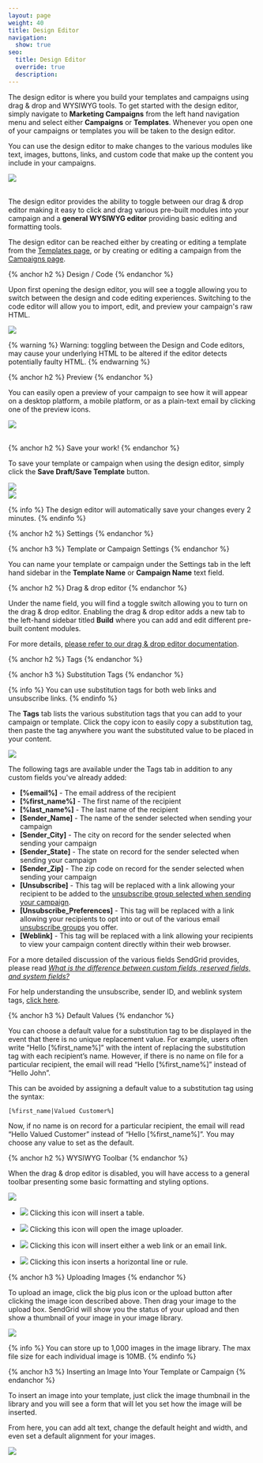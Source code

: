 ```yaml
---
layout: page
weight: 40
title: Design Editor
navigation:
  show: true
seo:
  title: Design Editor
  override: true
  description:
---
```


<div class="row">
  <div class="col-md-8">
  <p>
    The design editor is where you build your templates and campaigns using drag & drop and WYSIWYG tools. To get started with the design editor, simply navigate to <strong>Marketing Campaigns</strong> from the left hand navigation menu and select either <strong>Campaigns</strong> or <strong>Templates</strong>. Whenever you open one of your campaigns or templates you will be taken to the design editor.
  </p>
  <p>
    You can use the design editor to make changes to the various modules like text, images, buttons, links, and custom code that make up the content you include in your campaigns.
  </p>
  </div>
  <div class="col-md-4">
    <img src="{{root_url}}/images/design_editor_1.png" class="img-responsive pull-right"/>
  </div>
  <br>
</div>

The design editor provides the ability to toggle between our drag & drop editor making it easy to click and drag various pre-built modules into your campaign and a **general WYSIWYG editor** providing basic editing and formatting tools.

The design editor can be reached either by creating or editing a template from the [Templates page](https://sendgrid.com/marketing_campaigns/ui/marketing_templates), or by creating or editing a campaign from the [Campaigns page](https://sendgrid.com/marketing_campaigns/ui/campaigns).

{% anchor h2 %}
Design / Code
{% endanchor %}

Upon first opening the design editor, you will see a toggle allowing you to switch between the design and code editing experiences. Switching to the code editor will allow you to import, edit, and preview your campaign's raw HTML.

![]({{root_url}}/images/design_editor_2.png)

{% warning %}
Warning: toggling between the Design and Code editors, may cause your underlying HTML to be altered if the editor detects potentially faulty HTML.
{% endwarning %}

{% anchor h2 %}
Preview
{% endanchor %}

<div class="row">
  <div class="col-md-9">
  <p>
    You can easily open a preview of your campaign to see how it will appear on a desktop platform, a mobile platform, or as a plain-text email by clicking one of the preview icons.
  </p>
  </div>
  <div class="col-md-3">
    <img src="{{root_url}}/images/design_editor_3.png" class="img-responsive pull-right"/>
  </div>
  <br>
</div>

{% anchor h2 %}
Save your work!
{% endanchor %}

To save your template or campaign when using the design editor, simply click the <strong>Save Draft/Save Template</strong> button.

<div class="row">
  <div class="col-md-6">
    <img src="{{root_url}}/images/design_editor_4.png" style="margin:auto"/>
  </div>
  <div class="col-md-6">
    <img src="{{root_url}}/images/design_editor_5.png" style="margin:auto"/>
  </div>
</div>

{% info %}
The design editor will automatically save your changes every 2 minutes.
{% endinfo %}

{% anchor h2 %}
Settings
{% endanchor %}

{% anchor h3 %}
Template or Campaign Settings
{% endanchor %}

You can name your template or campaign under the Settings tab in the left hand sidebar in the **Template Name** or **Campaign Name** text field.

{% anchor h2 %}
Drag & drop editor
{% endanchor %}

Under the name field, you will find a toggle switch allowing you to turn on the drag & drop editor. Enabling the drag & drop editor adds a new tab to the left-hand sidebar titled **Build** where you can add and edit different pre-built content modules.

For more details, [please refer to our drag & drop editor documentation]({{root_url}}/User_Guide/Marketing_Campaigns/drag_drop.html).

{% anchor h2 %}
Tags
{% endanchor %}

{% anchor h3 %}
Substitution Tags
{% endanchor %}

{% info %}
You can use substitution tags for both web links and unsubscribe links.
{% endinfo %}

The **Tags** tab lists the various substitution tags that you can add to your campaign or template. Click the copy icon to easily copy a substitution tag, then paste the tag anywhere you want the substituted value to be placed in your content.

![]({{root_url}}/images/design_editor_6.png)

The following tags are available under the Tags tab in addition to any custom fields you've already added:

* **[%email%]** - The email address of the recipient
* **[%first_name%]** - The first name of the recipient
* **[%last_name%]** - The last name of the recipient
* **[Sender_Name]** - The name of the sender selected when sending your campaign
* **[Sender_City]** - The city on record for the sender selected when sending your campaign
* **[Sender_State]** - The state on record for the sender selected when sending your campaign
* **[Sender_Zip]** - The zip code on record for the sender selected when sending your campaign
* **[Unsubscribe]** - This tag will be replaced with a link allowing your recipient to be added to the [unsubscribe group selected when sending your campaign]({{root_url}}/Classroom/Basics/Marketing_Campaigns/unsubscribe_groups.html).
* **[Unsubscribe_Preferences]** - This tag will be replaced with a link allowing your recipients to opt into or out of the various email [unsubscribe groups]({{root_url}}/Classroom/Basics/Marketing_Campaigns/unsubscribe_groups.html) you offer.
* **[Weblink]** - This tag will be replaced with a link allowing your recipients to view your campaign content directly within their web browser.

For a more detailed discussion of the various fields SendGrid provides, please read _[What is the difference between custom fields, reserved fields, and system fields?]()_

For help understanding the unsubscribe, sender ID, and weblink system tags, [click here]({{root_url}}/Classroom/Basics/Marketing_Campaigns/default_mc_tags.html#-Miscellaneous-Substitution-Tags).

{% anchor h3 %}
Default Values
{% endanchor %}

You can choose a default value for a substitution tag to be displayed in the event that there is no unique replacement value. For example, users often write “Hello [%first_name%]” with the intent of replacing the substitution tag with each recipient’s name. However, if there is no name on file for a particular recipient, the email will read “Hello [%first_name%]” instead of “Hello John”.

This can be avoided by assigning a default value to a substitution tag using the syntax:

`[%first_name|Valued Customer%]`

Now, if no name is on record for a particular recipient, the email will read “Hello Valued Customer” instead of “Hello [%first_name%]”. You may choose any value to set as the default.

{% anchor h2 %}
WYSIWYG Toolbar
{% endanchor %}

When the drag & drop editor is disabled, you will have access to a general toolbar presenting some basic formatting and styling options.

![]({{root_url}}/images/design_editor_7.png)

<ul>
  <li><p><img src="{{root_url}}/images/design_editor_8.png" style="display:inline"/> Clicking this icon will insert a table.</p></li>
  <li><p><img src="{{root_url}}/images/design_editor_9.png" style="display:inline"/> Clicking this icon will open the image uploader.</p></li>
  <li><p><img src="{{root_url}}/images/design_editor_10.png" style="display:inline"/> Clicking this icon will insert either a web link or an email link.</p></li>
  <li><p><img src="{{root_url}}/images/design_editor_11.png" style="display:inline"/> Clicking this icon inserts a horizontal line or rule.</p></li>
</ul>

{% anchor h3 %}
Uploading Images
{% endanchor %}

To upload an image, click the big plus icon or the upload button after clicking the image icon described above. Then drag your image to the upload box. SendGrid will show you the status of your upload and then show a thumbnail of your image in your image library.

![]({{root_url}}/images/design_editor_12.png)

{% info %}
You can store up to 1,000 images in the image library. The max file size for each individual image is 10MB.
{% endinfo %}

{% anchor h3 %}
Inserting an Image Into Your Template or Campaign
{% endanchor %}

To insert an image into your template, just click the image thumbnail in the library and you will see a form that will let you set how the image will be inserted.

From here, you can add alt text, change the default height and width, and even set a default alignment for your images.

![]({{root_url}}/images/design_editor_13.png)
